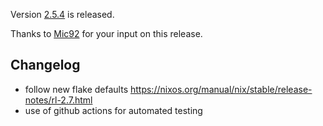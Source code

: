 Version [2.5.4](https://github.com/terranix/terranix/releases/tag/2.5.4)
is released.

Thanks to
[Mic92](https://github.com/Mic92)
for your input on this release.

## Changelog

- follow new flake defaults https://nixos.org/manual/nix/stable/release-notes/rl-2.7.html
- use of github actions for automated testing
